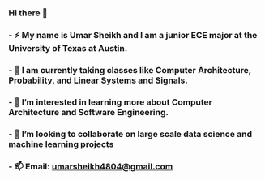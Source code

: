 ### Hi there 👋
### - ⚡ My name is Umar Sheikh and I am a junior ECE major at the University of Texas at Austin. 
### - 🌱 I am currently taking classes like Computer Architecture, Probability, and Linear Systems and Signals. 
### - 🤔 I’m interested in learning more about Computer Architecture and Software Engineering. 
### - 💞️ I’m looking to collaborate on large scale data science and machine learning projects
### - 📫 Email: umarsheikh4804@gmail.com


<!--
**umarsheikh3804/umarsheikh3804** is a ✨ _special_ ✨ repository because its `README.md` (this file) appears on your GitHub profile.

Here are some ideas to get you started:

- 🔭 I’m currently working on ...
- 🌱 I’m currently learning ...
- 👯 I’m looking to collaborate on ...
- 🤔 I’m looking for help with ...
- 💬 Ask me about ...
- 📫 How to reach me: ...
- 😄 Pronouns: ...
- ⚡ Fun fact: ...
-->
